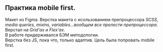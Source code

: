 ## Практика mobile first.
Макет из Figma.
Верстка макета с исользованием препроцессора *SCSS, media queries, mixins, variables...вообщем все прелести препроцессора*. 
</br>
Верстал на *Grid'ах и Flex'ах*.</br>
В работе придерживался  БЭМ методологии.</br>
Верстка без JS, пока что, только адаптив.
Цель была попровать mobile first.
